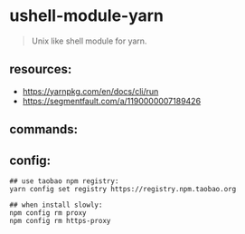 # ushell-module-yarn
> Unix like shell module for yarn.

## resources:
+ https://yarnpkg.com/en/docs/cli/run
+ https://segmentfault.com/a/1190000007189426

## commands:


## config:
```shell
## use taobao npm registry:
yarn config set registry https://registry.npm.taobao.org

## when install slowly:
npm config rm proxy
npm config rm https-proxy
```